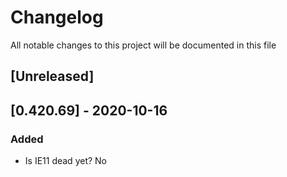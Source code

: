 # Changelog

All notable changes to this project will be documented in this file

## [Unreleased]

## [0.420.69] - 2020-10-16

### Added

- Is IE11 dead yet? No 
